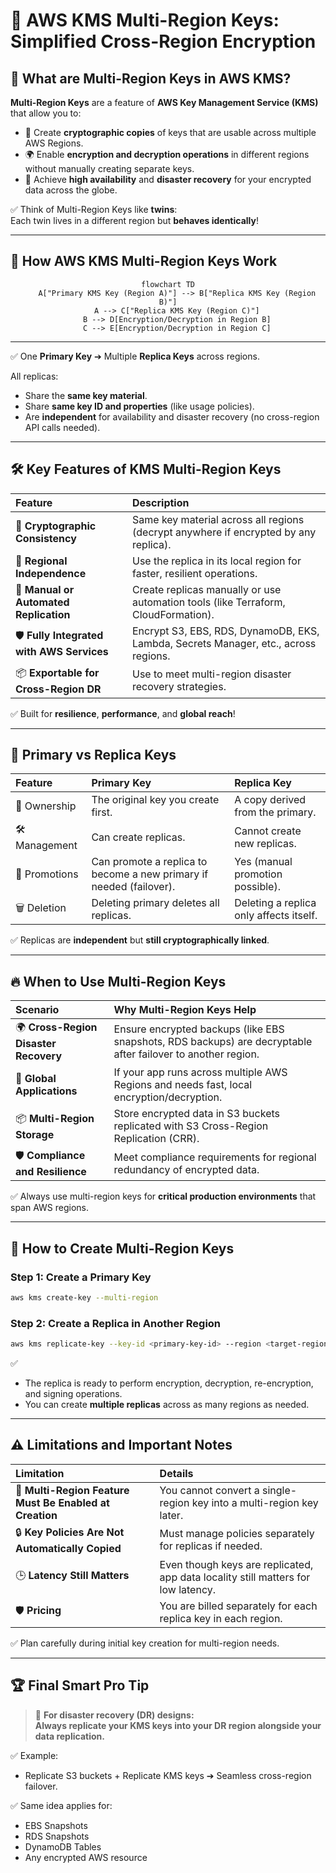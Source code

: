 # 🔑 **AWS KMS Multi-Region Keys: Simplified Cross-Region Encryption**

## 🌟 **What are Multi-Region Keys in AWS KMS?**

**Multi-Region Keys** are a feature of **AWS Key Management Service (KMS)** that allow you to:

- 🔑 Create **cryptographic copies** of keys that are usable across multiple AWS Regions.
- 🌍 Enable **encryption and decryption operations** in different regions without manually creating separate keys.
- 🚀 Achieve **high availability** and **disaster recovery** for your encrypted data across the globe.

✅ Think of Multi-Region Keys like **twins**:  
Each twin lives in a different region but **behaves identically**!

---

## 🧠 **How AWS KMS Multi-Region Keys Work**

<div align="center">

```mermaid
flowchart TD
    A["Primary KMS Key (Region A)"] --> B["Replica KMS Key (Region B)"]
    A --> C["Replica KMS Key (Region C)"]
    B --> D[Encryption/Decryption in Region B]
    C --> E[Encryption/Decryption in Region C]
```

</div>

---

✅ One **Primary Key** ➔ Multiple **Replica Keys** across regions.

All replicas:

- Share the **same key material**.
- Share **same key ID and properties** (like usage policies).
- Are **independent** for availability and disaster recovery (no cross-region API calls needed).

---

## 🛠️ **Key Features of KMS Multi-Region Keys**

| Feature                                   | Description                                                                          |
| :---------------------------------------- | :----------------------------------------------------------------------------------- |
| 🔗 **Cryptographic Consistency**          | Same key material across all regions (decrypt anywhere if encrypted by any replica). |
| 🚀 **Regional Independence**              | Use the replica in its local region for faster, resilient operations.                |
| 🔁 **Manual or Automated Replication**    | Create replicas manually or use automation tools (like Terraform, CloudFormation).   |
| 🛡️ **Fully Integrated with AWS Services** | Encrypt S3, EBS, RDS, DynamoDB, EKS, Lambda, Secrets Manager, etc., across regions.  |
| 📦 **Exportable for Cross-Region DR**     | Use to meet multi-region disaster recovery strategies.                               |

✅ Built for **resilience**, **performance**, and **global reach**!

---

## 🧩 **Primary vs Replica Keys**

| Feature       | Primary Key                                                         | Replica Key                             |
| :------------ | :------------------------------------------------------------------ | :-------------------------------------- |
| 🔑 Ownership  | The original key you create first.                                  | A copy derived from the primary.        |
| 🛠️ Management | Can create replicas.                                                | Cannot create new replicas.             |
| 🔄 Promotions | Can promote a replica to become a new primary if needed (failover). | Yes (manual promotion possible).        |
| 🗑️ Deletion   | Deleting primary deletes all replicas.                              | Deleting a replica only affects itself. |

✅ Replicas are **independent** but **still cryptographically linked**.

---

## 🔥 **When to Use Multi-Region Keys**

| Scenario                              | Why Multi-Region Keys Help                                                                                   |
| :------------------------------------ | :----------------------------------------------------------------------------------------------------------- |
| 🌍 **Cross-Region Disaster Recovery** | Ensure encrypted backups (like EBS snapshots, RDS backups) are decryptable after failover to another region. |
| 🚀 **Global Applications**            | If your app runs across multiple AWS Regions and needs fast, local encryption/decryption.                    |
| 📦 **Multi-Region Storage**           | Store encrypted data in S3 buckets replicated with S3 Cross-Region Replication (CRR).                        |
| 🛡️ **Compliance and Resilience**      | Meet compliance requirements for regional redundancy of encrypted data.                                      |

✅ Always use multi-region keys for **critical production environments** that span AWS regions.

---

## 📜 **How to Create Multi-Region Keys**

### Step 1: Create a Primary Key

```bash
aws kms create-key --multi-region
```

### Step 2: Create a Replica in Another Region

```bash
aws kms replicate-key --key-id <primary-key-id> --region <target-region>
```

✅

- The replica is ready to perform encryption, decryption, re-encryption, and signing operations.
- You can create **multiple replicas** across as many regions as needed.

---

## ⚠️ **Limitations and Important Notes**

| Limitation                                              | Details                                                                           |
| :------------------------------------------------------ | :-------------------------------------------------------------------------------- |
| 🛑 **Multi-Region Feature Must Be Enabled at Creation** | You cannot convert a single-region key into a multi-region key later.             |
| 🔒 **Key Policies Are Not Automatically Copied**        | Must manage policies separately for replicas if needed.                           |
| 🕒 **Latency Still Matters**                            | Even though keys are replicated, app data locality still matters for low latency. |
| 🛡️ **Pricing**                                          | You are billed separately for each replica key in each region.                    |

✅ Plan carefully during initial key creation for multi-region needs.

---

## 🏆 **Final Smart Pro Tip**

> 🧠 **For disaster recovery (DR) designs:  
> Always replicate your KMS keys into your DR region alongside your data replication.**

✅ Example:

- Replicate S3 buckets + Replicate KMS keys ➔ Seamless cross-region failover.

✅ Same idea applies for:

- EBS Snapshots
- RDS Snapshots
- DynamoDB Tables
- Any encrypted AWS resource
